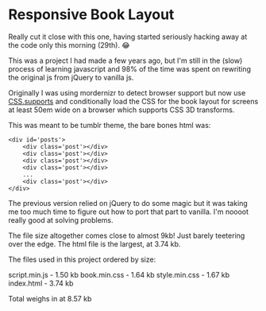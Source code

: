 # Responsive Book Layout

Really cut it close with this one, having started seriously hacking away at the code only this morning (29th). 😂 

This was a project I had made a few years ago, but I'm still in the (slow) process of learning javascript and 98% of the time was spent on rewriting the original js from jQuery to vanilla js.

Originally I was using mordernizr to detect browser support but now use [CSS.supports](https://developer.mozilla.org/en-US/docs/Web/API/CSS/supports) and conditionally load the CSS for the book layout for screens at least 50em wide on a browser which supports CSS 3D transforms.

This was meant to be tumblr theme, the bare bones html was:

    <div id='posts'>
        <div class='post'></div>
        <div class='post'></div>
        <div class='post'></div>
        <div class='post'></div>
        ...
        <div class='post'></div>
    </div>
    
The previous version relied on jQuery to do some magic but it was taking me too much time to figure out how to port that part to vanilla. I'm noooot really good at solving problems.

The file size altogether comes close to almost 9kb! Just barely teetering over the edge. The html file is the largest, at 3.74 kb.

The files used in this project ordered by size:

script.min.js - 1.50 kb
book.min.css  - 1.64 kb
style.min.css - 1.67 kb
index.html    - 3.74 kb

Total weighs in at 8.57 kb
